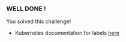 
<br>

### WELL DONE !

You solved this challenge!

* Kubernetes documentation for labels [here](https://kubernetes.io/docs/concepts/overview/working-with-objects/labels/)
